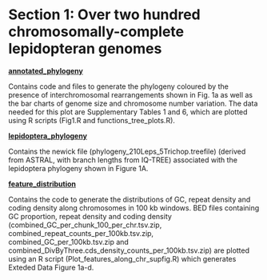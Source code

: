 # Section 1: Over two hundred chromosomally-complete lepidopteran genomes

[**annotated_phylogeny**](<https://github.com/charlottewright/Chromosome_evolution_Lepidoptera_MS/tree/main/1_genomes/annotated_phylogeny>)

Contains code and files to generate the phylogeny coloured by the presence of interchromosomal rearrangements shown in Fig. 1a as well as the bar charts of genome size and chromosome number variation. The data needed for this plot are Supplementary Tables 1 and 6, which are plotted using R scripts (Fig1.R and functions_tree_plots.R).

[**lepidoptera_phylogeny**](<https://github.com/charlottewright/Chromosome_evolution_Lepidoptera_MS/tree/main/1_genomes/lepidoptera_phylogeny>)

Contains the newick file (phylogeny_210Leps_5Trichop.treefile) (derived from ASTRAL, with branch lengths from IQ-TREE) associated with the lepidoptera phylogeny shown in Figure 1A.

[**feature_distribution**](<https://github.com/charlottewright/Chromosome_evolution_Lepidoptera_MS/tree/main/1_genomes/feature_distribution>)

Contains the code to generate the distributions of GC, repeat density and coding density along chromosomes in 100 kb windows. BED files containing GC proportion, repeat density and coding density (combined_GC_per_chunk_100_per_chr.tsv.zip, combined_repeat_counts_per_100kb.tsv.zip, combined_GC_per_100kb.tsv.zip and combined_DivByThree.cds_density_counts_per_100kb.tsv.zip) are plotted using an R script (Plot_features_along_chr_supfig.R) which generates Exteded Data Figure 1a-d.


